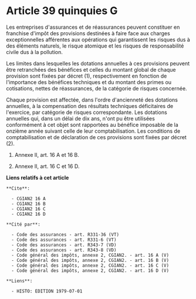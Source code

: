 # Article 39 quinquies G

Les entreprises d'assurances et de réassurances peuvent constituer en franchise d'impôt des provisions destinées à faire face
aux charges exceptionnelles afférentes aux opérations qui garantissent les risques dus à des éléments naturels, le risque
atomique et les risques de responsabilité civile dus à la pollution.

Les limites dans lesquelles les dotations annuelles à ces provisions peuvent être retranchées des bénéfices et celles du
montant global de chaque provision sont fixées par décret (1), respectivement en fonction de l'importance des bénéfices
techniques et du montant des primes ou cotisations, nettes de réassurances, de la catégorie de risques concernée.

Chaque provision est affectée, dans l'ordre d'ancienneté des dotations annuelles, à la compensation des résultats techniques
déficitaires de l'exercice, par catégorie de risques correspondante. Les dotations annuelles qui, dans un délai de dix ans,
n'ont pu être utilisées conformément à cet objet sont rapportées au bénéfice imposable de la onzième année suivant celle de
leur comptabilisation.     Les conditions de comptabilisation et de déclaration de ces provisions sont fixées par décret (2).

1)  Annexe II, art. 16 A et 16 B.

2)  Annexe II, art. 16 C et 16 D.

**Liens relatifs à cet article**

	**Cite**:

	  - CGIAN2 16 A
	  - CGIAN2 16 B
	  - CGIAN2 16 C
	  - CGIAN2 16 D

	**Cité par**:

	  - Code des assurances - art. R331-36 (VT)
	  - Code des assurances - art. R331-6 (VT)
	  - Code des assurances - art. R343-7 (VD)
	  - Code des assurances - art. R343-8 (VD)
	  - Code général des impôts, annexe 2, CGIAN2. - art. 16 A (V)
	  - Code général des impôts, annexe 2, CGIAN2. - art. 16 B (V)
	  - Code général des impôts, annexe 2, CGIAN2. - art. 16 C (V)
	  - Code général des impôts, annexe 2, CGIAN2. - art. 16 D (V)

	**Liens**:

	  - HISTO: EDITION 1979-07-01
